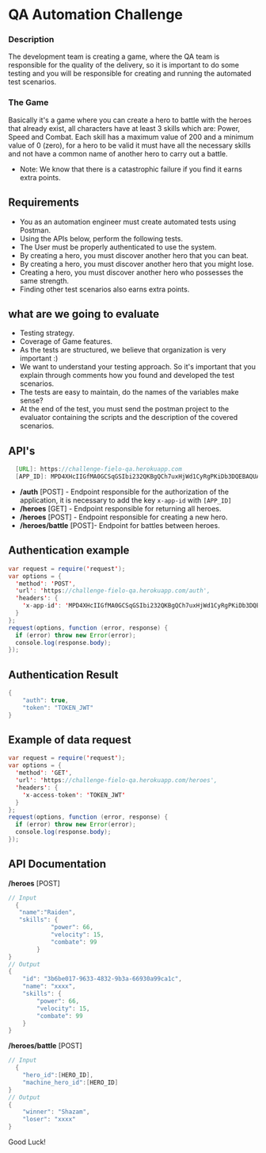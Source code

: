 
# QA Automation Challenge

### Description
The development team is creating a game, where the QA team is responsible for the quality of the delivery, so it is important to do some testing and you will be responsible for creating and running the automated test scenarios.

### The Game
Basically it's a game where you can create a hero to battle with the heroes that already exist, all characters have at least 3 skills which are: Power, Speed and Combat.
Each skill has a maximum value of 200 and a minimum value of 0 (zero), for a hero to be valid it must have all the necessary skills and not have a common name of another hero to carry out a battle.
 - Note: We know that there is a catastrophic failure if you find it earns extra points.

## Requirements
 - You as an automation engineer must create automated tests using Postman.
 - Using the APIs below, perform the following tests.
 - The User must be properly authenticated to use the system.
 - By creating a hero, you must discover another hero that you can beat.
 - By creating a hero, you must discover another hero that you might lose.
 - Creating a hero, you must discover another hero who possesses the same strength.
 - Finding other test scenarios also earns extra points.

## what are we going to evaluate
 - Testing strategy.
 - Coverage of Game features.
 - As the tests are structured, we believe that organization is very important :)
 - We want to understand your testing approach. So it's important that you explain through comments how you found and developed the test scenarios.
 - The tests are easy to maintain, do the names of the variables make sense?
 - At the end of the test, you must send the postman project to the evaluator containing the scripts and the description of the covered scenarios.

## API's

```java
  [URL]: https://challenge-fielo-qa.herokuapp.com
  [APP_ID]: MPD4XHcIIGfMA0GCSqGSIbi232QKBgQCh7uxHjWd1CyRgPKiDb3DQEBAQUAA4GNADCB
```

- **/auth** [POST] - Endpoint responsible for the authorization of the application, it is necessary to add the key `x-app-id` with  `[APP_ID]` 
- **/heroes** [GET] - Endpoint responsible for returning all heroes.
- **/heroes** [POST] - Endpoint responsible for creating a new hero.
- **/heroes/battle** [POST]- Endpoint for battles between heroes.

## Authentication example
```java
var request = require('request');
var options = {
  'method': 'POST',
  'url': 'https://challenge-fielo-qa.herokuapp.com/auth',
  'headers': {
    'x-app-id': 'MPD4XHcIIGfMA0GCSqGSIbi232QKBgQCh7uxHjWd1CyRgPKiDb3DQEBAQUAA4GNADCB'
  }
};
request(options, function (error, response) {
  if (error) throw new Error(error);
  console.log(response.body);
});
 ```
 
 ## Authentication Result
 
```java
{
    "auth": true,
    "token": "TOKEN_JWT"
}
```

## Example of data request
```java
var request = require('request');
var options = {
  'method': 'GET',
  'url': 'https://challenge-fielo-qa.herokuapp.com/heroes',
  'headers': {
    'x-access-token': 'TOKEN_JWT'
  }
};
request(options, function (error, response) {
  if (error) throw new Error(error);
  console.log(response.body);
});
 ```
 
 ## API Documentation
 
**/heroes** [POST]
 
```java
// Input
  {
   "name":"Raiden",
   "skills": {
            "power": 66,
            "velocity": 15,
            "combate": 99
        }
}
// Output
{
    "id": "3b6be017-9633-4832-9b3a-66930a99ca1c",
    "name": "xxxx",
    "skills": {
        "power": 66,
        "velocity": 15,
        "combate": 99
    }
}
 ```
**/heroes/battle** [POST]
 
```java
// Input
  {
    "hero_id":[HERO_ID],
    "machine_hero_id":[HERO_ID]
}
// Output
{
    "winner": "Shazam",
    "loser": "xxxx"
}
 ```
 
Good Luck!
